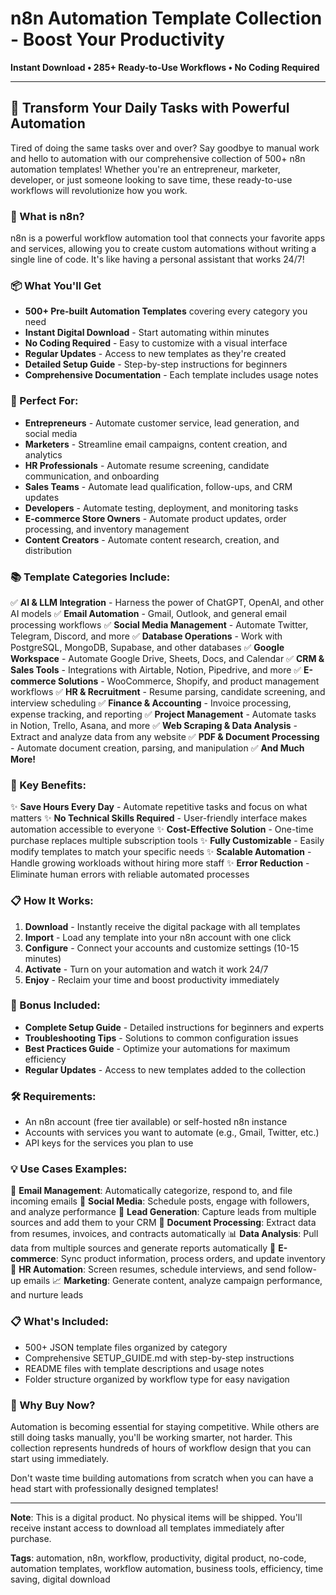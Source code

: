 # n8n Automation Template Collection - Boost Your Productivity

**Instant Download • 285+ Ready-to-Use Workflows • No Coding Required**

---

## 🚀 Transform Your Daily Tasks with Powerful Automation

Tired of doing the same tasks over and over? Say goodbye to manual work and hello to automation with our comprehensive collection of 500+ n8n automation templates! Whether you're an entrepreneur, marketer, developer, or just someone looking to save time, these ready-to-use workflows will revolutionize how you work.

### 🔧 What is n8n?

n8n is a powerful workflow automation tool that connects your favorite apps and services, allowing you to create custom automations without writing a single line of code. It's like having a personal assistant that works 24/7!

### 📦 What You'll Get

- **500+ Pre-built Automation Templates** covering every category you need
- **Instant Digital Download** - Start automating within minutes
- **No Coding Required** - Easy to customize with a visual interface
- **Regular Updates** - Access to new templates as they're created
- **Detailed Setup Guide** - Step-by-step instructions for beginners
- **Comprehensive Documentation** - Each template includes usage notes

### 🎯 Perfect For:

- **Entrepreneurs** - Automate customer service, lead generation, and social media
- **Marketers** - Streamline email campaigns, content creation, and analytics
- **HR Professionals** - Automate resume screening, candidate communication, and onboarding
- **Sales Teams** - Automate lead qualification, follow-ups, and CRM updates
- **Developers** - Automate testing, deployment, and monitoring tasks
- **E-commerce Store Owners** - Automate product updates, order processing, and inventory management
- **Content Creators** - Automate content research, creation, and distribution

### 📚 Template Categories Include:

✅ **AI & LLM Integration** - Harness the power of ChatGPT, OpenAI, and other AI models
✅ **Email Automation** - Gmail, Outlook, and general email processing workflows
✅ **Social Media Management** - Automate Twitter, Telegram, Discord, and more
✅ **Database Operations** - Work with PostgreSQL, MongoDB, Supabase, and other databases
✅ **Google Workspace** - Automate Google Drive, Sheets, Docs, and Calendar
✅ **CRM & Sales Tools** - Integrations with Airtable, Notion, Pipedrive, and more
✅ **E-commerce Solutions** - WooCommerce, Shopify, and product management workflows
✅ **HR & Recruitment** - Resume parsing, candidate screening, and interview scheduling
✅ **Finance & Accounting** - Invoice processing, expense tracking, and reporting
✅ **Project Management** - Automate tasks in Notion, Trello, Asana, and more
✅ **Web Scraping & Data Analysis** - Extract and analyze data from any website
✅ **PDF & Document Processing** - Automate document creation, parsing, and manipulation
✅ **And Much More!**

### 🌟 Key Benefits:

✨ **Save Hours Every Day** - Automate repetitive tasks and focus on what matters
✨ **No Technical Skills Required** - User-friendly interface makes automation accessible to everyone
✨ **Cost-Effective Solution** - One-time purchase replaces multiple subscription tools
✨ **Fully Customizable** - Easily modify templates to match your specific needs
✨ **Scalable Automation** - Handle growing workloads without hiring more staff
✨ **Error Reduction** - Eliminate human errors with reliable automated processes

### 📋 How It Works:

1. **Download** - Instantly receive the digital package with all templates
2. **Import** - Load any template into your n8n account with one click
3. **Configure** - Connect your accounts and customize settings (10-15 minutes)
4. **Activate** - Turn on your automation and watch it work 24/7
5. **Enjoy** - Reclaim your time and boost productivity immediately

### 🎁 Bonus Included:

- **Complete Setup Guide** - Detailed instructions for beginners and experts
- **Troubleshooting Tips** - Solutions to common configuration issues
- **Best Practices Guide** - Optimize your automations for maximum efficiency
- **Regular Updates** - Access to new templates added to the collection

### 🛠️ Requirements:

- An n8n account (free tier available) or self-hosted n8n instance
- Accounts with services you want to automate (e.g., Gmail, Twitter, etc.)
- API keys for the services you plan to use

### 💡 Use Cases Examples:

📧 **Email Management**: Automatically categorize, respond to, and file incoming emails
📱 **Social Media**: Schedule posts, engage with followers, and analyze performance
💼 **Lead Generation**: Capture leads from multiple sources and add them to your CRM
📄 **Document Processing**: Extract data from resumes, invoices, and contracts automatically
📊 **Data Analysis**: Pull data from multiple sources and generate reports automatically
🛒 **E-commerce**: Sync product information, process orders, and update inventory
👥 **HR Automation**: Screen resumes, schedule interviews, and send follow-up emails
📈 **Marketing**: Generate content, analyze campaign performance, and nurture leads

### 📋 What's Included:

- 500+ JSON template files organized by category
- Comprehensive SETUP_GUIDE.md with step-by-step instructions
- README files with template descriptions and usage notes
- Folder structure organized by workflow type for easy navigation

### 🚨 Why Buy Now?

Automation is becoming essential for staying competitive. While others are still doing tasks manually, you'll be working smarter, not harder. This collection represents hundreds of hours of workflow design that you can start using immediately.

Don't waste time building automations from scratch when you can have a head start with professionally designed templates!

---

**Note**: This is a digital product. No physical items will be shipped. You'll receive instant access to download all templates immediately after purchase.

**Tags**: automation, n8n, workflow, productivity, digital product, no-code, automation templates, workflow automation, business tools, efficiency, time saving, digital download